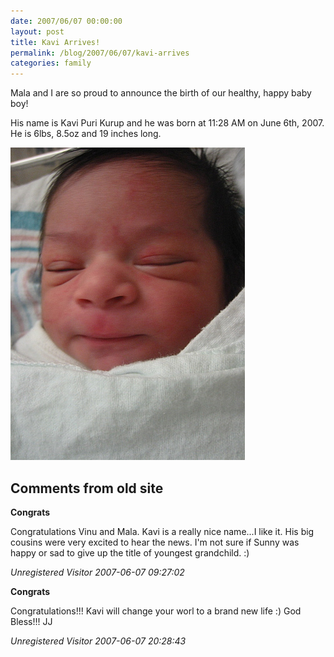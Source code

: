 ```yaml
---
date: 2007/06/07 00:00:00
layout: post
title: Kavi Arrives!
permalink: /blog/2007/06/07/kavi-arrives
categories: family
---
```


Mala and I are so proud to announce the birth of our healthy, happy baby boy!

His name is Kavi Puri Kurup and he was born at 11:28 AM on June 6th, 2007. He is 6lbs, 8.5oz and 19 inches long.

<img src="/images/kavi-birth.JPG" height="500" width="375" alt="Kavi" />  

<div id="comment-box">
<h2>Comments from old site</h2>

<div class="one-comment">
<p><b>Congrats</b></p>
<p>
Congratulations Vinu and Mala. Kavi is a really nice name...I like
it. His big cousins were very excited to hear the news. I'm not sure
if Sunny was happy or sad to give up the title of youngest
grandchild. :)
</p>
<address class="signature">
<span class="author">Unregistered Visitor</span>
<span class="date">2007-06-07 09:27:02</span>
</address>
</div>

<div class="one-comment">
<p><b>Congrats</b></p>
<p>
Congratulations!!! Kavi will change your worl to a brand new life :)
God Bless!!! JJ
</p>
<address class="signature">
<span class="author">Unregistered Visitor</span>
<span class="date">2007-06-07 20:28:43</span>
</address>
</div>

</div>
